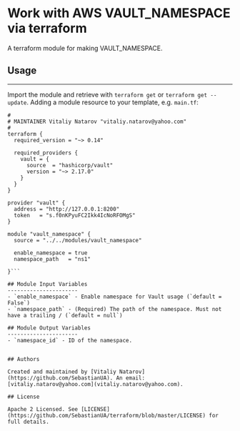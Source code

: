 # Work with AWS VAULT_NAMESPACE via terraform

A terraform module for making VAULT_NAMESPACE.


## Usage
----------------------
Import the module and retrieve with ```terraform get``` or ```terraform get --update```. Adding a module resource to your template, e.g. `main.tf`:

```
#
# MAINTAINER Vitaliy Natarov "vitaliy.natarov@yahoo.com"
#
terraform {
  required_version = "~> 0.14"

  required_providers {
    vault = {
      source  = "hashicorp/vault"
      version = "~> 2.17.0"
    }
  }
}

provider "vault" {
  address = "http://127.0.0.1:8200"
  token   = "s.f0nKPyuFC2Ikk4IcNoRFOMgS"
}

module "vault_namespace" {
  source = "../../modules/vault_namespace"

  enable_namespace = true
  namespace_path   = "ns1"

}```

## Module Input Variables
----------------------
- `enable_namespace` - Enable namespace for Vault usage (`default = False`)
- `namespace_path` - (Required) The path of the namespace. Must not have a trailing / (`default = null`)

## Module Output Variables
----------------------
- `namespace_id` - ID of the namespace.


## Authors

Created and maintained by [Vitaliy Natarov](https://github.com/SebastianUA). An email: [vitaliy.natarov@yahoo.com](vitaliy.natarov@yahoo.com).

## License

Apache 2 Licensed. See [LICENSE](https://github.com/SebastianUA/terraform/blob/master/LICENSE) for full details.
